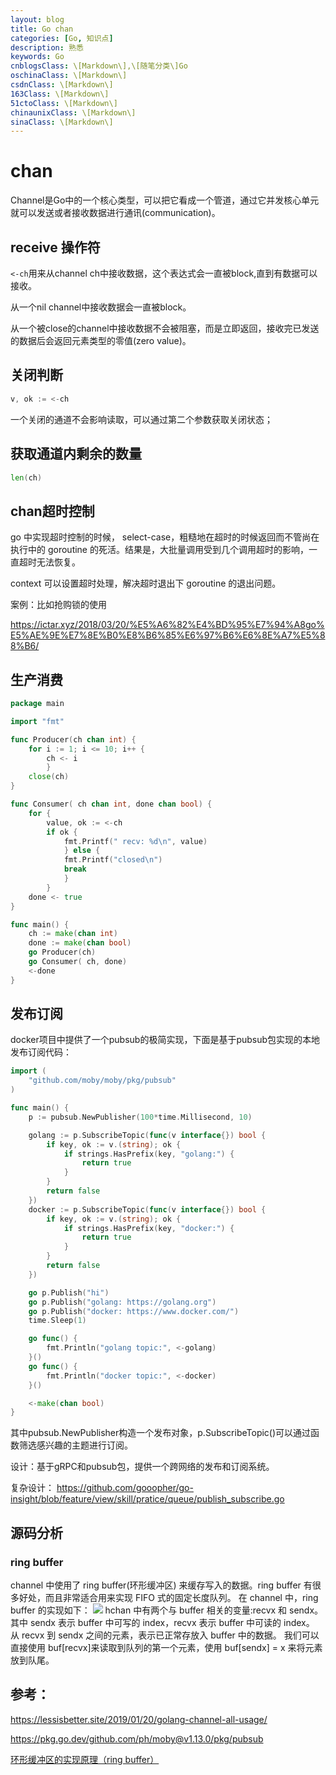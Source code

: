 ```yaml
---
layout: blog
title: Go chan
categories: [Go, 知识点]
description: 熟悉
keywords: Go
cnblogsClass: \[Markdown\],\[随笔分类\]Go
oschinaClass: \[Markdown\]
csdnClass: \[Markdown\]
163Class: \[Markdown\]
51ctoClass: \[Markdown\]
chinaunixClass: \[Markdown\]
sinaClass: \[Markdown\]
---
```


# chan

Channel是Go中的一个核心类型，可以把它看成一个管道，通过它并发核心单元就可以发送或者接收数据进行通讯(communication)。



## receive 操作符

`<-ch`用来从channel ch中接收数据，这个表达式会一直被block,直到有数据可以接收。

从一个nil channel中接收数据会一直被block。

从一个被close的channel中接收数据不会被阻塞，而是立即返回，接收完已发送的数据后会返回元素类型的零值(zero value)。

## 关闭判断

```go
v, ok := <-ch
```

一个关闭的通道不会影响读取，可以通过第二个参数获取关闭状态；

## 获取通道内剩余的数量

```go
len(ch)
```

## chan超时控制

go 中实现超时控制的时候， select-case，粗糙地在超时的时候返回而不管尚在执行中的 goroutine 的死活。结果是，大批量调用受到几个调用超时的影响，一直超时无法恢复。

context 可以设置超时处理，解决超时退出下 goroutine 的退出问题。


案例：比如抢购锁的使用

https://ictar.xyz/2018/03/20/%E5%A6%82%E4%BD%95%E7%94%A8go%E5%AE%9E%E7%8E%B0%E8%B6%85%E6%97%B6%E6%8E%A7%E5%88%B6/

## 生产消费

```go
package main

import "fmt"

func Producer(ch chan int) {
	for i := 1; i <= 10; i++ {
		ch <- i
		}
	close(ch)
}

func Consumer( ch chan int, done chan bool) {
	for {
		value, ok := <-ch
		if ok {
			fmt.Printf(" recv: %d\n", value)
			} else {
			fmt.Printf("closed\n")
			break
			}
		}
	done <- true
}

func main() {
	ch := make(chan int)
	done := make(chan bool)
	go Producer(ch)
	go Consumer( ch, done)
	<-done
}
```

## 发布订阅

docker项目中提供了一个pubsub的极简实现，下面是基于pubsub包实现的本地发布订阅代码：
```go
import (
    "github.com/moby/moby/pkg/pubsub"
)

func main() {
    p := pubsub.NewPublisher(100*time.Millisecond, 10)

    golang := p.SubscribeTopic(func(v interface{}) bool {
        if key, ok := v.(string); ok {
            if strings.HasPrefix(key, "golang:") {
                return true
            }
        }
        return false
    })
    docker := p.SubscribeTopic(func(v interface{}) bool {
        if key, ok := v.(string); ok {
            if strings.HasPrefix(key, "docker:") {
                return true
            }
        }
        return false
    })

    go p.Publish("hi")
    go p.Publish("golang: https://golang.org")
    go p.Publish("docker: https://www.docker.com/")
    time.Sleep(1)

    go func() {
        fmt.Println("golang topic:", <-golang)
    }()
    go func() {
        fmt.Println("docker topic:", <-docker)
    }()

    <-make(chan bool)
}
```
其中pubsub.NewPublisher构造一个发布对象，p.SubscribeTopic()可以通过函数筛选感兴趣的主题进行订阅。

设计：基于gRPC和pubsub包，提供一个跨网络的发布和订阅系统。

复杂设计：
https://github.com/gooopher/go-insight/blob/feature/view/skill/pratice/queue/publish_subscribe.go



## 源码分析
### ring buffer
channel 中使用了 ring buffer(环形缓冲区) 来缓存写入的数据。ring buffer 有很多好处，而且非常适合用来实现 FIFO 式的固定长度队列。 在 channel 中，ring buffer 的实现如下：
![](https://s2.loli.net/2022/06/29/7Q9iDlmPFnHZgeI.png)
hchan 中有两个与 buffer 相关的变量:recvx 和 sendx。其中 sendx 表示 buffer 中可写的 index，recvx 表示 buffer 中可读的 index。 从 recvx 到 sendx 之间的元素，表示已正常存放入 buffer 中的数据。 我们可以直接使用 buf[recvx]来读取到队列的第一个元素，使用 buf[sendx] =  x 来将元素放到队尾。

## 参考：
https://lessisbetter.site/2019/01/20/golang-channel-all-usage/

https://pkg.go.dev/github.com/ph/moby@v1.13.0/pkg/pubsub


[环形缓冲区的实现原理（ring buffer）](https://www.pianshen.com/article/71491139495)